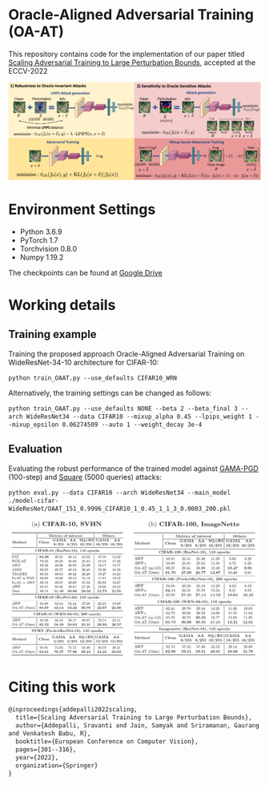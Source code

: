 # Oracle-Aligned Adversarial Training (OA-AT)

This repository contains code for the implementation of our paper titled [Scaling Adversarial Training to Large Perturbation Bounds](https://arxiv.org/abs/2210.09852), accepted at the ECCV-2022 

![plot](./OAAT_img.png)

 # Environment Settings 
* Python 3.6.9
* PyTorch 1.7
* Torchvision 0.8.0
* Numpy 1.19.2

The checkpoints can be found at [Google Drive](https://drive.google.com/drive/u/3/folders/14uZoWixUUSGmF5vl-O6ZBIcAJghDaoyd)
# Working  details
## Training example

Training the proposed approach Oracle-Aligned Adversarial Training on WideResNet-34-10 architecture for CIFAR-10:
```
python train_OAAT.py --use_defaults CIFAR10_WRN
```
Alternatively, the training settings can be changed as follows:
```
python train_OAAT.py --use_defaults NONE --beta 2 --beta_final 3 --arch WideResNet34 --data CIFAR10 --mixup_alpha 0.45 --lpips_weight 1 --mixup_epsilon 0.06274509 --auto 1 --weight_decay 3e-4 
```
## Evaluation

Evaluating the robust performance of the trained model against [GAMA-PGD](https://github.com/val-iisc/GAMA-GAT) (100-step) and [Square](https://github.com/max-andr/square-attack) (5000 queries) attacks: 

```
python eval.py --data CIFAR10 --arch WideResNet34 --main_model ./model-cifar-WideResNet/OAAT_151_0.9996_CIFAR10_1_0.45_1_1_3_0.0003_200.pkl

```
![plot](./OAAT_results.png)

# Citing this work
```
@inproceedings{addepalli2022scaling,
  title={Scaling Adversarial Training to Large Perturbation Bounds},
  author={Addepalli, Sravanti and Jain, Samyak and Sriramanan, Gaurang and Venkatesh Babu, R},
  booktitle={European Conference on Computer Vision},
  pages={301--316},
  year={2022},
  organization={Springer}
}
```
